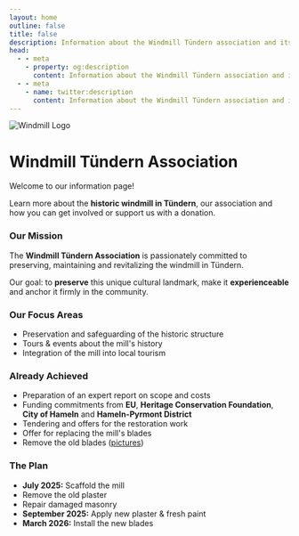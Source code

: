 ```yaml
---
layout: home
outline: false
title: false
description: Information about the Windmill Tündern association and its mission.
head:
  - - meta
    - property: og:description
      content: Information about the Windmill Tündern association and its mission.
  - - meta
    - name: twitter:description
      content: Information about the Windmill Tündern association and its mission.
---
```


<div class="home-hero">
  <img src="/imgs/logo.svg" alt="Windmill Logo" class="hero-logo" />
  <h1 class="hero-title">Windmill Tündern Association</h1>
  <p class="hero-subtitle">Welcome to our information page!</p>
  <p class="hero-text">
    Learn more about the <strong>historic windmill in Tündern</strong>, our association and how you can get involved or support us with a donation.
  </p>
</div>


### Our Mission

The **Windmill Tündern Association** is passionately committed to preserving, maintaining and revitalizing the windmill in Tündern.

Our goal: to **preserve** this unique cultural landmark, make it **experienceable** and anchor it firmly in the community.


### Our Focus Areas

- Preservation and safeguarding of the historic structure
- Tours & events about the mill's history
- Integration of the mill into local tourism

### Already Achieved

- Preparation of an expert report on scope and costs
- Funding commitments from **EU**, **Heritage Conservation Foundation**, **City of Hameln** and **Hameln-Pyrmont District**
- Tendering and offers for the restoration work
- Offer for replacing the mill's blades
- Remove the old blades ([pictures](/en/bilder#removal-of-the-blades-2025))


### The Plan

- **July 2025:** Scaffold the mill
- Remove the old plaster
- Repair damaged masonry
- **September 2025:** Apply new plaster & fresh paint
- **March 2026:** Install the new blades
